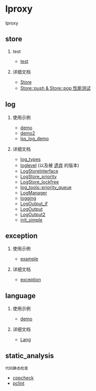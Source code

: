 # lproxy

lproxy

## store

1. test
	* [test](../src/core/store/test)

2. 详细文档
	* [Store](./store/store.md)
	* [Store::push & Store::pop 性能测试](../src/core/store/test/testscript/readme.md)

## log

1. 使用示例

	* [demo](./log/demo.md)
	* [demo2](./log/demo2.md)
	* [lss_log_demo](./log/lss_log_demo.md)

2. 详细文档

	* [log_types](./log/log_types.md)
	* [loglevel](./log/loglevel.md) (以及被 [遗弃](./log/loglevel.old.md) 的版本)
	* [LogStoreInterface](./log/logstoreinterface.md)
	* [LogStore_priority](./log/logstore_priority.md)
	* [LogStore_lockfree](./log/logstore_lockfree.md)
	* [log_tools::priority_queue](./log/priority_queue.md)
	* [LogManager](./log/logmanager.md)
	* [logging](./log/logging.md)
	* [LogOutput_if](./log/logoutput_if.md)
	* [LogOutput](./log/logoutput.md)
	* [LogOutput2](./log/logoutput2.md)
	* [init_simple](./log/init_simple.md)
	
## exception

1. 使用示例

	* [example](./except/example.md)

2. 详细文档
	
	* [exception](./except/except.md)

## language

1. 使用示例
	
	* [demo](./language/demo.md)

2. 详细文档

	* [Lang](./language/lang.md)


## static_analysis
	代码静态检查
* [cppcheck](./static_analysis/cppcheck/readme.md)
* [pclint](./static_analysis/pclint/readme.md)